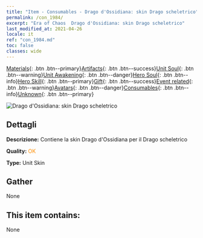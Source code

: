 ```yaml
---
title: "Item - Consumables - Drago d'Ossidiana: skin Drago scheletrico"
permalink: /con_1984/
excerpt: "Era of Chaos  Drago d'Ossidiana: skin Drago scheletrico"
last_modified_at: 2021-04-26
locale: it
ref: "con_1984.md"
toc: false
classes: wide
---
```

 [Materials](/ItemsIT/){: .btn .btn--primary}[Artifacts](/ItemsIT/Artifacts/){: .btn .btn--success}[Unit Soul](/ItemsIT/UnitSoul/){: .btn .btn--warning}[Unit Awakening](/ItemsIT/UnitAwakening/){: .btn .btn--danger}[Hero Soul](/ItemsIT/HeroSoul/){: .btn .btn--info}[Hero Skill](/ItemsIT/HeroSkill/){: .btn .btn--primary}[Gift](/ItemsIT/Gift/){: .btn .btn--success}[Event related](/ItemsIT/Events/){: .btn .btn--warning}[Avatars](/ItemsIT/Avatars/){: .btn .btn--danger}[Consumables](/ItemsIT/Consumables/){: .btn .btn--info}[Unknown](/ItemsIT/Unknown/){: .btn .btn--primary}

 ![Drago d'Ossidiana: skin Drago scheletrico](/images/u/ti_gulongyinengpifu.jpg)

## Dettagli
 **Descrizione:** Contiene la skin Drago d'Ossidiana per il Drago scheletrico

 **Quality:** <span style="color: #FF8C00">OK</span>

 **Type:** Unit Skin

## Gather

  None

## This item contains:

  None

